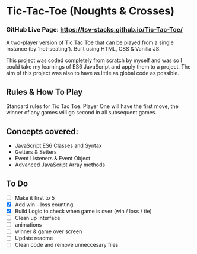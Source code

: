 # Tic-Tac-Toe (Noughts & Crosses)

### GitHub Live Page: https://tsv-stacks.github.io/Tic-Tac-Toe/

A two-player version of Tic Tac Toe that can be played from a single instance (by 'hot-seating'). Built using HTML, CSS & Vanilla JS.

This project was coded completely from scratch by myself and was so I could take my learnings of ES6 JavaScript and apply them to a project. The aim of this project was also to have as little as global code as possible.

## Rules & How To Play

Standard rules for Tic Tac Toe. Player One will have the first move, the winner of any games will go second in all subsequent games.

## Concepts covered:

- JavaScript ES6 Classes and Syntax
- Getters & Setters
- Event Listeners & Event Object
- Advanced JavaScript Array methods

## To Do

- [ ] Make it first to 5
- [x] Add win - loss counting
- [x] Build Logic to check when game is over (win / loss / tie)
- [ ] Clean up interface
- [ ] animations
- [ ] winner & game over screen
- [ ] Update readme
- [ ] Clean code and remove unneccesary files
